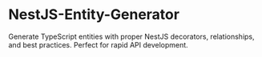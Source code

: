 # NestJS-Entity-Generator
Generate TypeScript entities with proper NestJS decorators, relationships, and best practices. Perfect for rapid API development.
